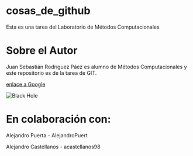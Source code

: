 # cosas_de_github
Esta es una tarea del Laboratorio de Métodos Computacionales

# Sobre el Autor
Juan Sebastián Rodríguez Páez es alumno de Métodos Computacionales y este repositorio es de la tarea de GIT. 

[enlace a Google](https://www.google.com/)

![Black Hole](https://upload.wikimedia.org/wikipedia/commons/thumb/4/4f/Black_hole_-_Messier_87_crop_max_res.jpg/1200px-Black_hole_-_Messier_87_crop_max_res.jpg)

# En colaboración con:

Alejandro Puerta - AlejandroPuert

Alejandro Castellanos - acastellanos98
